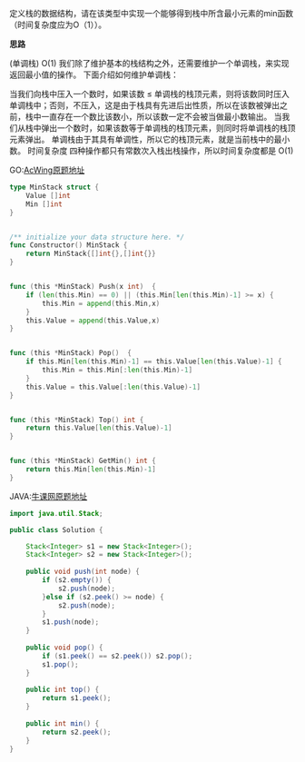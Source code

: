 定义栈的数据结构，请在该类型中实现一个能够得到栈中所含最小元素的min函数（时间复杂度应为O（1））。

**思路**

(单调栈) O(1)
我们除了维护基本的栈结构之外，还需要维护一个单调栈，来实现返回最小值的操作。
下面介绍如何维护单调栈：

当我们向栈中压入一个数时，如果该数 ≤ 单调栈的栈顶元素，则将该数同时压入单调栈中；否则，不压入，这是由于栈具有先进后出性质，所以在该数被弹出之前，栈中一直存在一个数比该数小，所以该数一定不会被当做最小数输出。
当我们从栈中弹出一个数时，如果该数等于单调栈的栈顶元素，则同时将单调栈的栈顶元素弹出。
单调栈由于其具有单调性，所以它的栈顶元素，就是当前栈中的最小数。
时间复杂度
四种操作都只有常数次入栈出栈操作，所以时间复杂度都是 O(1)

GO:[AcWing原题地址](https://www.acwing.com/problem/content/description/90/)

```go
type MinStack struct {
    Value []int
    Min []int
}


/** initialize your data structure here. */
func Constructor() MinStack {
    return MinStack{[]int{},[]int{}}
}


func (this *MinStack) Push(x int)  {
    if (len(this.Min) == 0) || (this.Min[len(this.Min)-1] >= x) {
        this.Min = append(this.Min,x)
    }
    this.Value = append(this.Value,x)
}


func (this *MinStack) Pop()  {
    if this.Min[len(this.Min)-1] == this.Value[len(this.Value)-1] {
        this.Min = this.Min[:len(this.Min)-1]
    }
    this.Value = this.Value[:len(this.Value)-1]
}


func (this *MinStack) Top() int {
    return this.Value[len(this.Value)-1]
}


func (this *MinStack) GetMin() int {
    return this.Min[len(this.Min)-1]
}
```

JAVA:[牛课网原题地址](https://www.nowcoder.com/practice/4c776177d2c04c2494f2555c9fcc1e49?tpId=13&tqId=11173&tPage=1&rp=2&ru=%2Fta%2Fcoding-interviews&qru=%2Fta%2Fcoding-interviews%2Fquestion-ranking)

```java
import java.util.Stack;

public class Solution {

    Stack<Integer> s1 = new Stack<Integer>();
    Stack<Integer> s2 = new Stack<Integer>();
    
    public void push(int node) {
        if (s2.empty()) {
            s2.push(node);
        }else if (s2.peek() >= node) {
            s2.push(node);
        }
        s1.push(node);
    }
    
    public void pop() {
        if (s1.peek() == s2.peek()) s2.pop();
        s1.pop();
    }
    
    public int top() {
        return s1.peek();
    }
    
    public int min() {
        return s2.peek();
    }
}
```